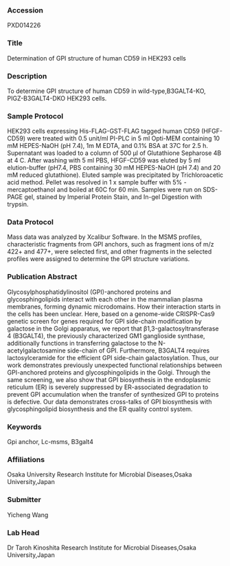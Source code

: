 ### Accession
PXD014226

### Title
Determination of GPI structure of human CD59 in HEK293 cells

### Description
To determine GPI structure of human CD59 in wild-type,B3GALT4-KO, PIGZ-B3GALT4-DKO HEK293 cells.

### Sample Protocol
HEK293 cells expressing His-FLAG-GST-FLAG tagged human CD59 (HFGF-CD59) were treated with 0.5 unit/ml PI-PLC in 5 ml Opti-MEM containing 10 mM HEPES-NaOH (pH 7.4), 1m M EDTA, and 0.1% BSA at 37C for 2.5 h. Supernatant was loaded to a column of 500 µl of Glutathione Sepharose 4B at 4 C. After washing with 5 ml PBS, HFGF-CD59 was eluted by 5 ml elution-buffer (pH7.4, PBS containing 30 mM HEPES-NaOH (pH 7.4) and 20 mM reduced glutathione). Eluted sample was precipitated by Trichloroacetic acid method. Pellet was resolved in 1 x sample buffer with 5% -mercaptoethanol and boiled at 60C for 60 min. Samples were run on SDS-PAGE gel, stained by Imperial Protein Stain, and In-gel Digestion with trypsin.

### Data Protocol
Mass data was analyzed by Xcalibur Software. In the MSMS profiles, characteristic fragments from GPI anchors, such as fragment ions of m/z 422+ and 477+, were selected first, and other fragments in the selected profiles were assigned to determine the GPI structure variations.

### Publication Abstract
Glycosylphosphatidylinositol (GPI)-anchored proteins and glycosphingolipids interact with each other in the mammalian plasma membranes, forming dynamic microdomains. How their interaction starts in the cells has been unclear. Here, based on a genome-wide CRISPR-Cas9 genetic screen for genes required for GPI side-chain modification by galactose in the Golgi apparatus, we report that &#x3b2;1,3-galactosyltransferase 4 (B3GALT4), the previously characterized GM1 ganglioside synthase, additionally functions in transferring galactose to the N-acetylgalactosamine side-chain of GPI. Furthermore, B3GALT4 requires lactosylceramide for the efficient GPI side-chain galactosylation. Thus, our work demonstrates previously unexpected functional relationships between GPI-anchored proteins and glycosphingolipids in the Golgi. Through the same screening, we also show that GPI biosynthesis in the endoplasmic reticulum (ER) is severely suppressed by ER-associated degradation to prevent GPI accumulation when the transfer of synthesized GPI to proteins is defective. Our data demonstrates cross-talks of GPI biosynthesis with glycosphingolipid biosynthesis and the ER quality control system.

### Keywords
Gpi anchor, Lc-msms, B3galt4

### Affiliations
Osaka University
Research Institute for Microbial Diseases,Osaka University,Japan

### Submitter
Yicheng Wang

### Lab Head
Dr Taroh Kinoshita
Research Institute for Microbial Diseases,Osaka University,Japan



